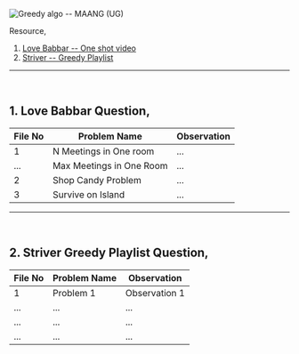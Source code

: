 ![Greedy algo -- MAANG (UG)](https://github.com/Mehul237/A2Z-DSA-Course/assets/117193057/a61ea12f-58c0-4341-a989-098d24aabd84)


Resource,
  1. [Love Babbar -- One shot video](https://youtu.be/HZOUwKCKF5o?feature=shared)
  2. [Striver -- Greedy Playlist](https://youtube.com/playlist?list=PLgUwDviBIf0rF1w2Koyh78zafB0cz7tea&feature=shared)

<hr>
<br>

## 1. Love Babbar Question,

| File No | Problem Name      | Observation       |
|---------|-------------------|-------------------|
| 1       | N Meetings in One room | ...     |
| ...     | Max Meetings in One Room | ...   |
| 2       | Shop Candy Problem       | ...   |
| 3       | Survive on Island        | ...   |

<hr>
<br>

## 2. Striver Greedy Playlist Question,

| File No | Problem Name      | Observation       |
|---------|-------------------|-------------------|
| 1       | Problem 1         | Observation 1     |
| ...     | ...               | ...               |
| ...     | ...               | ...               |
| ...     | ...               | ...               |

